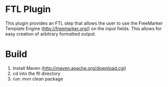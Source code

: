 FTL Plugin
==============

This plugin provides an FTL step that allows the user to use the FreeMarker Template Engine (http://freemarker.org/) on the input fields.  This allows for easy creation of arbitrary formatted output.

Build
==============

1. Install Maven (http://maven.apache.org/download.cgi)
2. cd into the ftl directory
3. run: mvn clean package
